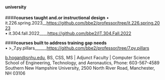 #### university 

####**courses taught and.or instructional design**
• it.226.spring.2023__https://github.com/bbe2/professor/tree/it.226.spring.2023  
• it.304.fall.2022____https://github.com/bbe2/IT.304.Fall.2022  

####**courses built to address training gap needs**  
• >_7.py.pillars______https://github.com/bbe2/professor/tree/7.py.pillars  
 



b.hogan@snhu.edu, BS, CSS, MS | Adjunct Faculty | Computer Science   
School of Engineering, Technology, and Aeronautics, Phone: 603-567-4589   
Southern New Hampshire University, 2500 North River Road, Manchester, NH 03106  
